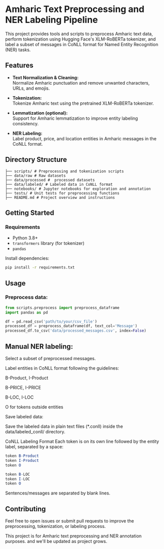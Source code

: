 # Amharic Text Preprocessing and NER Labeling Pipeline

This project provides tools and scripts to preprocess Amharic text data, perform tokenization using Hugging Face's XLM-RoBERTa tokenizer, and label a subset of messages in CoNLL format for Named Entity Recognition (NER) tasks.

## Features

- **Text Normalization & Cleaning:**  
  Normalize Amharic punctuation and remove unwanted characters, URLs, and emojis.

- **Tokenization:**  
  Tokenize Amharic text using the pretrained XLM-RoBERTa tokenizer.

- **Lemmatization (optional):**  
  Support for Amharic lemmatization to improve entity labeling consistency.

- **NER Labeling:**  
  Label product, price, and location entities in Amharic messages in the CoNLL format.

## Directory Structure

```/
├── scripts/ # Preprocessing and tokenization scripts
├── data/raw # Raw datasets
├── data/processed #  processed datasets
├── data/labeled/ # Labeled data in CoNLL format
├── notebooks/ # Jupyter notebooks for exploration and annotation
├── tests/ # Unit tests for preprocessing functions
├── README.md # Project overview and instructions
```

## Getting Started

### Requirements

- Python 3.8+
- `transformers` library (for tokenizer)
- `pandas`

Install dependencies:

```bash
pip install -r requirements.txt
```
## Usage
### Preprocess data:

```python
from scripts.preprocess import preprocess_dataframe
import pandas as pd

df = pd.read_csv('path/to/your/csv_file')
processed_df = preprocess_dataframe(df, text_col='Message')
processed_df.to_csv('data/processed_messages.csv', index=False)
```
## Manual NER labeling:

Select a subset of preprocessed messages.

Label entities in CoNLL format following the guidelines:

B-Product, I-Product

B-PRICE, I-PRICE

B-LOC, I-LOC

O for tokens outside entities

Save labeled data:

Save the labeled data in plain text files (*.conll) inside the data/labeled_conll/ directory.

CoNLL Labeling Format
Each token is on its own line followed by the entity label, separated by a space:

```mathematica
token B-Product
token I-Product
token O

token B-LOC
token I-LOC
token O
```
Sentences/messages are separated by blank lines.

## Contributing
Feel free to open issues or submit pull requests to improve the preprocessing, tokenization, or labeling process.

This project is for Amharic text preprocessing and NER annotation purposes. and we'll be updated as project grows.
